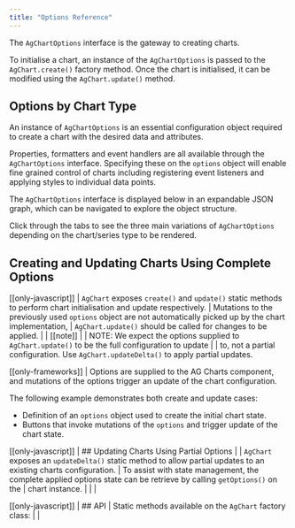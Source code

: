 ```yaml
---
title: "Options Reference"
---
```


The `AgChartOptions` interface is the gateway to creating charts.

To initialise a chart, an instance of the `AgChartOptions` is passed to the `AgChart.create()` factory method. Once the chart is initialised, it can be modified using the `AgChart.update()` method.

## Options by Chart Type

An instance of `AgChartOptions` is an essential configuration object required to create a chart with the desired data and attributes.

Properties, formatters and event handlers are all available through the `AgChartOptions` interface. Specifying these on the `options` object will enable fine grained control of charts including registering event listeners and applying styles to individual data points.

The `AgChartOptions` interface is displayed below in an expandable JSON graph, which can be navigated to explore the object structure.

Click through the tabs to see the three main variations of `AgChartOptions` depending on the chart/series type to be rendered.

<tabs>
    <expandable-snippet label="Cartesian" interfaceName='AgCartesianChartOptions' overrideSrc="charts-api/api.json" breadcrumbs='["options"]'></expandable-snippet>
    <expandable-snippet label="Polar" interfaceName='AgPolarChartOptions' overrideSrc="charts-api/api.json" breadcrumbs='["options"]'></expandable-snippet>
    <expandable-snippet label="Hierarchy" interfaceName='AgHierarchyChartOptions' overrideSrc="charts-api/api.json" breadcrumbs='["options"]'></expandable-snippet>
</tabs>

## Creating and Updating Charts Using Complete Options

[[only-javascript]]
| `AgChart` exposes `create()` and `update()` static methods to perform chart initialisation and update respectively.
| Mutations to the previously used `options` object are not automatically picked up by the chart implementation,
| `AgChart.update()` should be called for changes to be applied.
|
| [[note]]
| | NOTE: We expect the options supplied to `AgChart.update()` to be the full configuration to update
| | to, not a partial configuration. Use `AgChart.updateDelta()` to apply partial updates.

[[only-frameworks]]
| Options are supplied to the AG Charts component, and mutations of the options trigger an update of the chart configuration.

The following example demonstrates both create and update cases:
- Definition of an `options` object used to create the initial chart state.
- Buttons that invoke mutations of the `options` and trigger update of the chart state.

<chart-example title='Create and Update with AgChartOptions' name='create-update' type='generated'></chart-example>

[[only-javascript]]
| ## Updating Charts Using Partial Options
|
| `AgChart` exposes an `updateDelta()` static method to allow partial updates to an existing charts configuration.
| To assist with state management, the complete applied options state can be retrieve by calling `getOptions()` on the
| chart instance.
|
| <chart-example title='Update with Partial AgChartOptions' name='update-partial' type='typescript'></chart-example>
|

[[only-javascript]]
| ## API
| Static methods available on the `AgChart` factory class:
| <api-documentation source='charts-api/doc-interfaces.AUTO.json' section="AgChart" config='{ "showSnippets": false }'></api-documentation>
| <interface-documentation interfaceName='AgChartInstance' config='{ "showSnippets": false }'></interface-documentation>
